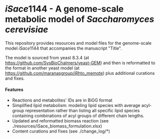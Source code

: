 # *iSace*1144 - A genome-scale metabolic model of *Saccharomyces cerevisiae*
This repository provides resources and model files for the genome-scale model *iSace*1144 that accompanies the manuscript "Title".<br>

The model is sourced from yeast 8.3.4 (at https://github.com/SysBioChalmers/yeast-GEM) and then is reformatted to the format in another yeast model (at https://github.com/maranasgroup/iRhto_memote) plus additional curations and fixes.<br>

#### Features
* Reactions and metabolites' IDs are in BiGG format
* Simplified lipid metabolism: modeling lipid species with average acyl-group representation rather than listing all specific lipid species containing combinations of acyl groups of different chain lengths.
* Updated and reformatted biomass reaction (see ./resources/iSace_biomass_formulation.xlsx)
* Content curations and fixes (see ./change_log/\*)
